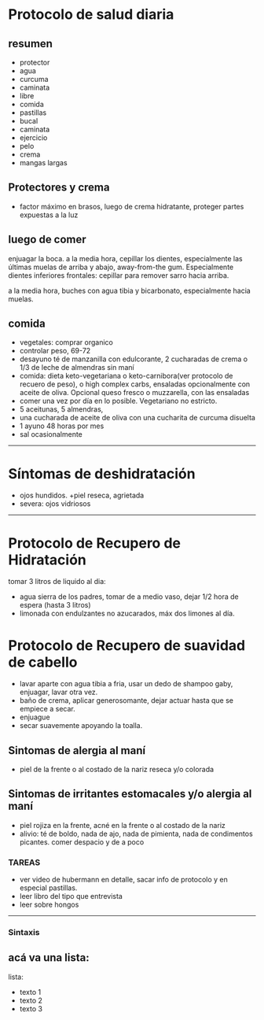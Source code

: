 
# Protocolo de salud diaria

## resumen
+ protector
+ agua
+ curcuma
+ caminata
+ libre
+ comida
+ pastillas
+ bucal
+ caminata
+ ejercicio
+ pelo
+ crema
+ mangas largas

## Protectores y crema
+ factor máximo en brasos, luego de crema hidratante, proteger partes expuestas a la luz

## luego de comer
enjuagar la boca.
a la media hora, cepillar los dientes, especialmente las últimas muelas de arriba y abajo, away-from-the gum.
Especialmente dientes inferiores frontales: cepillar para remover sarro hacia arriba.

a la media hora, buches con agua tibia y bicarbonato, especialmente hacia muelas.

## comida
+ vegetales: comprar organico
+ controlar peso, 69-72
+ desayuno té de manzanilla con edulcorante, 2 cucharadas de crema o 1/3 de leche de almendras sin maní
+ comida: dieta keto-vegetariana o keto-carnibora(ver protocolo de recuero de peso), o high complex carbs,
  ensaladas opcionalmente con aceite de oliva. Opcional queso fresco o muzzarella, con las ensaladas  
+ comer una vez por día en lo posible. Vegetariano no estricto. 
+ 5 aceitunas, 5 almendras, 
+ una cucharada de aceite de oliva con una cucharita de curcuma disuelta
+ 1 ayuno 48 horas por mes
+ sal ocasionalmente


---

# Síntomas de deshidratación
+ ojos hundidos.
+piel reseca, agrietada
+ severa: ojos vidriosos

---

# Protocolo de Recupero de Hidratación
tomar 3 litros de liquido al dia: 
  + agua sierra de los padres, tomar de a medio vaso, dejar 1/2 hora de espera (hasta 3 litros)
  + limonada con endulzantes no azucarados, máx dos limones al día.

# Protocolo de Recupero de suavidad de cabello
+ lavar aparte con agua tibia a fria, usar un dedo de shampoo gaby, enjuagar, lavar otra vez.
+ baño de crema, aplicar generosomante, dejar actuar hasta que se empiece a secar.
+ enjuague
+ secar suavemente apoyando la toalla.

## Sintomas de alergia al maní
+ piel de la frente o al costado de la nariz reseca y/o colorada

## Sintomas de irritantes estomacales y/o alergia al maní
+ piel rojiza en la frente, acné en la frente o al costado de la nariz
+ alivio: té de boldo, nada de ajo, nada de pimienta, nada de condimentos picantes. comer despacio y de a poco

### TAREAS

+ ver video de hubermann en detalle, sacar info de protocolo y en especial pastillas.
+ leer libro del tipo que entrevista
+ leer sobre hongos
----

### Sintaxis

## acá va una lista:

lista:
+ texto 1
+ texto 2
+ texto 3

